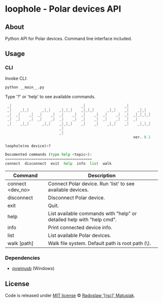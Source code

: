 # loophole - Polar devices API

## About
Python API for Polar devices. Command line interface included.

## Usage
### CLI
Invoke CLI:
```bash
python __main__.py
```

Type '?' or 'help' to see available commands.
```python
 _|                                _|                  _|
 _|    _|_|      _|_|    _|_|_|    _|_|_|      _|_|    _|    _|_|
 _|  _|    _|  _|    _|  _|    _|  _|    _|  _|    _|  _|  _|_|_|_|
 _|  _|    _|  _|    _|  _|    _|  _|    _|  _|    _|  _|  _|
 _|    _|_|      _|_|    _|_|_|    _|    _|    _|_|    _|    _|_|_|
                         _|
                         _|
                                                           ver. 0.1

loophole(no device)>?

Documented commands (type help <topic>):
========================================
connect  disconnect  exit  help  info  list  walk
```


| Command | Description |
| --- | --- |
| connect <dev_no> | Connect Polar device. Run 'list' to see available devices. |
| disconnect | Disconnect Polar device. |
| exit | Quit. |
| help | List available commands with "help" or detailed help with "help cmd". |
| info | Print connected device info. |
| list | List available Polar devices. |
| walk [path] | Walk file system. Default path is root path (\\). |


### Dependencies
* [pywinusb](https://pypi.python.org/pypi/pywinusb/) (Windows)


## License
Code is released under [MIT license](https://github.com/rsc-dev/loophole/blob/master/LICENSE.md) © [Radoslaw '[rsc]' Matusiak](https://rm2084.blogspot.com/).
